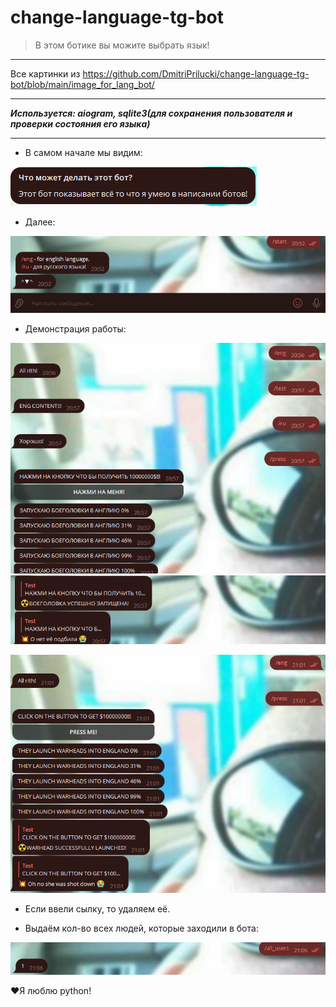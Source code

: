 # change-language-tg-bot
>В этом ботике вы можите выбрать язык!
___
Все картинки из https://github.com/DmitriPrilucki/change-language-tg-bot/blob/main/image_for_lang_bot/
___
***Используется: aiogram, sqlite3(для сохранения пользователя и проверки состояния его языка)***
___
+ В самом начале мы видим:

![firsting first](https://github.com/DmitriPrilucki/change-language-tg-bot/blob/main/image_for_lang_bot/firsting_first.png)

+ Далее:

![firsting first](https://github.com/DmitriPrilucki/change-language-tg-bot/blob/main/image_for_lang_bot/start.png)

+ Демонстрация работы:

![firsting first](https://github.com/DmitriPrilucki/change-language-tg-bot/blob/main/image_for_lang_bot/commands.png)
![firsting first](https://github.com/DmitriPrilucki/change-language-tg-bot/blob/main/image_for_lang_bot/to_command.png)

![firsting first](https://github.com/DmitriPrilucki/change-language-tg-bot/blob/main/image_for_lang_bot/command_in_eng.png)

+ Если ввели сылку, то удаляем её.

+ Выдаём кол-во всех людей, которые заходили в бота:

![firsting first](https://github.com/DmitriPrilucki/change-language-tg-bot/blob/main/image_for_lang_bot/all_users.png)


:heart:Я люблю python!
